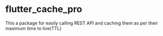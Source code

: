 # flutter_cache_pro
This a package for easily calling REST API and caching them as per their maximum time to live(TTL)